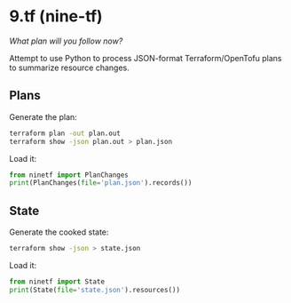 # 9.tf (nine-tf)

*What plan will you follow now?*

Attempt to use Python to process JSON-format Terraform/OpenTofu plans to summarize resource changes.

## Plans

Generate the plan:
```bash
terraform plan -out plan.out
terraform show -json plan.out > plan.json
```

Load it:
```python
from ninetf import PlanChanges
print(PlanChanges(file='plan.json').records())
```

## State

Generate the cooked state:
```bash
terraform show -json > state.json
```

Load it:
```python
from ninetf import State
print(State(file='state.json').resources())
```

